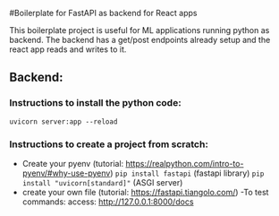 #Boilerplate for FastAPI as backend for React apps

This boilerplate project is useful for ML applications running python as backend.
The backend has a get/post endpoints already setup and the react app reads and writes to it.

## Backend:

### Instructions to install the python code:

`uvicorn server:app --reload`

### Instructions to create a project from scratch:

- Create your pyenv (tutorial: https://realpython.com/intro-to-pyenv/#why-use-pyenv)
  `pip install fastapi` (fastapi library)
  `pip install "uvicorn[standard]"` (ASGI server)
- create your own file (tutorial: https://fastapi.tiangolo.com/)
  -To test commands: access: http://127.0.0.1:8000/docs

